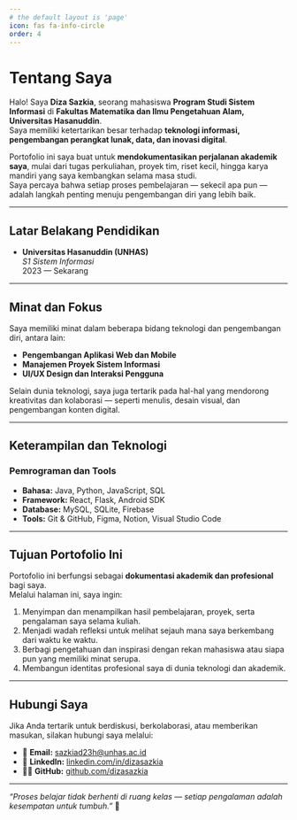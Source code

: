 ```yaml
---
# the default layout is 'page'
icon: fas fa-info-circle
order: 4
---
```


# Tentang Saya

Halo! Saya **Diza Sazkia**, seorang mahasiswa **Program Studi Sistem Informasi** di **Fakultas Matematika dan Ilmu Pengetahuan Alam, Universitas Hasanuddin**.  
Saya memiliki ketertarikan besar terhadap **teknologi informasi, pengembangan perangkat lunak, data, dan inovasi digital**.

Portofolio ini saya buat untuk **mendokumentasikan perjalanan akademik saya**, mulai dari tugas perkuliahan, proyek tim, riset kecil, hingga karya mandiri yang saya kembangkan selama masa studi.  
Saya percaya bahwa setiap proses pembelajaran — sekecil apa pun — adalah langkah penting menuju pengembangan diri yang lebih baik.

---

##  Latar Belakang Pendidikan
- **Universitas Hasanuddin (UNHAS)**  
  _S1 Sistem Informasi_  
  2023 — Sekarang  

---

## Minat dan Fokus
Saya memiliki minat dalam beberapa bidang teknologi dan pengembangan diri, antara lain:

- **Pengembangan Aplikasi Web dan Mobile**    
- **Manajemen Proyek Sistem Informasi**  
- **UI/UX Design dan Interaksi Pengguna**  

Selain dunia teknologi, saya juga tertarik pada hal-hal yang mendorong kreativitas dan kolaborasi — seperti menulis, desain visual, dan pengembangan konten digital.

---

## Keterampilan dan Teknologi
### Pemrograman dan Tools
- **Bahasa:** Java, Python, JavaScript, SQL  
- **Framework:** React, Flask, Android SDK  
- **Database:** MySQL, SQLite, Firebase  
- **Tools:** Git & GitHub, Figma, Notion, Visual Studio Code  

---

## Tujuan Portofolio Ini
Portofolio ini berfungsi sebagai **dokumentasi akademik dan profesional** bagi saya.  
Melalui halaman ini, saya ingin:
1. Menyimpan dan menampilkan hasil pembelajaran, proyek, serta pengalaman saya selama kuliah.  
2. Menjadi wadah refleksi untuk melihat sejauh mana saya berkembang dari waktu ke waktu.  
3. Berbagi pengetahuan dan inspirasi dengan rekan mahasiswa atau siapa pun yang memiliki minat serupa.  
4. Membangun identitas profesional saya di dunia teknologi dan akademik.  

---

## Hubungi Saya
Jika Anda tertarik untuk berdiskusi, berkolaborasi, atau memberikan masukan, silakan hubungi saya melalui:

- 📧 **Email:** [sazkiad23h@unhas.ac.id](mailto:sazkiad23h@unhas.ac.id)  
- 💼 **LinkedIn:** [linkedin.com/in/dizasazkia](https://linkedin.com/in/dizasazkia)  
- 🧑‍💻 **GitHub:** [github.com/dizasazkia](https://github.com/dizasazkia)

---

_“Proses belajar tidak berhenti di ruang kelas — setiap pengalaman adalah kesempatan untuk tumbuh.”_ 🌱
